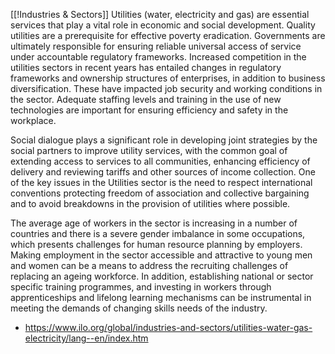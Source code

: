 [[!Industries & Sectors]]
Utilities (water, electricity and gas) are essential services that play a vital role in economic and social development. Quality utilities are a prerequisite for effective poverty eradication. Governments are ultimately responsible for ensuring reliable universal access of service under accountable regulatory frameworks. Increased competition in the utilities sectors in recent years has entailed changes in regulatory frameworks and ownership structures of enterprises, in addition to business diversification. These have impacted job security and working conditions in the sector. Adequate staffing levels and training in the use of new technologies are important for ensuring efficiency and safety in the workplace.  
  
Social dialogue plays a significant role in developing joint strategies by the social partners to improve utility services, with the common goal of extending access to services to all communities, enhancing efficiency of delivery and reviewing tariffs and other sources of income collection. One of the key issues in the Utilities sector is the need to respect international conventions protecting freedom of association and collective bargaining and to avoid breakdowns in the provision of utilities where possible.  
  
The average age of workers in the sector is increasing in a number of countries and there is a severe gender imbalance in some occupations, which presents challenges for human resource planning by employers. Making employment in the sector accessible and attractive to young men and women can be a means to address the recruiting challenges of replacing an ageing workforce. In addition, establishing national or sector specific training programmes, and investing in workers through apprenticeships and lifelong learning mechanisms can be instrumental in meeting the demands of changing skills needs of the industry. 
- https://www.ilo.org/global/industries-and-sectors/utilities-water-gas-electricity/lang--en/index.htm